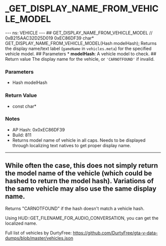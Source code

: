 # _GET_DISPLAY_NAME_FROM_VEHICLE_MODEL

--- ns: VEHICLE --- ## GET_DISPLAY_NAME_FROM_VEHICLE_MODEL  // 0xB215AAC32D25D019 0xEC86DF39 char* GET_DISPLAY_NAME_FROM_VEHICLE_MODEL(Hash modelHash);  Returns the display name/text label (`gameName` in `vehicles.meta`) for the specified vehicle model.  ## Parameters * **modelHash**: A vehicle model to check.  ## Return value The display name for the vehicle, or `'CARNOTFOUND'` if invalid.

### Parameters
* Hash modelHash

### Return Value
* const char*

### Notes
* AP Hash: 0x0xEC86DF39
* Build: 811
* Returns model name of vehicle in all caps. Needs to be displayed through localizing text natives to get proper display name.
-----------------------------------------------------------------------------------------------------------------------------------------
While often the case, this does not simply return the model name of the vehicle (which could be hashed to return the model hash). Variations of the same vehicle may also use the same display name.
-----------------------------------------------------------------------------------------------------------------------------------------

Returns "CARNOTFOUND" if the hash doesn't match a vehicle hash.

Using HUD::GET_FILENAME_FOR_AUDIO_CONVERSATION, you can get the localized name.

Full list of vehicles by DurtyFree: https://github.com/DurtyFree/gta-v-data-dumps/blob/master/vehicles.json

